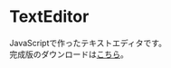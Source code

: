 # TextEditor
JavaScriptで作ったテキストエディタです。  
完成版のダウンロードは[こちら](https://drive.google.com/file/d/1iy61exph2p4EkuOFQXgiai78T-ZhwraX/view?usp=sharing)。
